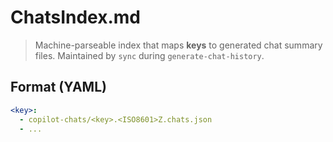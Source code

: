 # ChatsIndex.md

> Machine-parseable index that maps **keys** to generated chat summary files.
> Maintained by `sync` during `generate-chat-history`.

## Format (YAML)
```yaml
<key>:
  - copilot-chats/<key>.<ISO8601>Z.chats.json
  - ...
```
